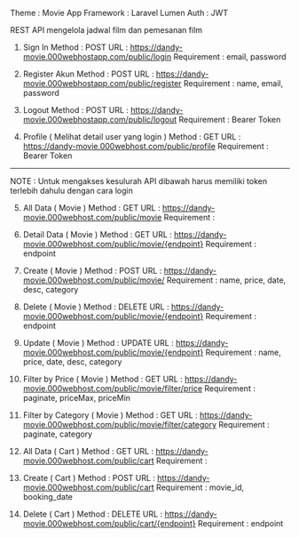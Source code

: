 Theme      : Movie App
Framework  : Laravel Lumen
Auth       : JWT

REST API mengelola jadwal film dan pemesanan film

1. Sign In
Method      : POST 
URL         : https://dandy-movie.000webhostapp.com/public/login
Requirement : email, password

2. Register Akun
Method      : POST 
URL         : https://dandy-movie.000webhostapp.com/public/register
Requirement : name, email, password

3. Logout
Method      : POST 
URL         : https://dandy-movie.000webhostapp.com/public/logout
Requirement : Bearer Token

4. Profile ( Melihat detail user yang login )
Method      : GET 
URL         : https://dandy-movie.000webhost.com/public/profile
Requirement : Bearer Token


---------------------------------------------------------------------------------------------------------

NOTE : Untuk mengakses kesulurah API dibawah harus memiliki token terlebih dahulu dengan cara login
 

5. All Data ( Movie )
Method      : GET 
URL         : https://dandy-movie.000webhost.com/public/movie
Requirement : 

6. Detail Data ( Movie )
Method      : GET 
URL         : https://dandy-movie.000webhost.com/public/movie/{endpoint}
Requirement : endpoint

7. Create ( Movie )
Method      : POST 
URL         : https://dandy-movie.000webhost.com/public/movie/
Requirement : name, price, date, desc, category

8. Delete ( Movie )
Method      : DELETE 
URL         : https://dandy-movie.000webhost.com/public/movie/{endpoint}
Requirement : endpoint

9. Update ( Movie )
Method      : UPDATE 
URL         : https://dandy-movie.000webhost.com/public/movie/{endpoint}
Requirement : name, price, date, desc, category

10. Filter by Price ( Movie )
Method      : GET 
URL         : https://dandy-movie.000webhost.com/public/movie/filter/price
Requirement : paginate, priceMax, priceMin

11. Filter by Category ( Movie )
Method      : GET 
URL         : https://dandy-movie.000webhost.com/public/movie/filter/category
Requirement : paginate, category



12. All Data ( Cart )
Method      : GET 
URL         : https://dandy-movie.000webhost.com/public/cart
Requirement : 

13. Create ( Cart )
Method      : POST 
URL         : https://dandy-movie.000webhost.com/public/cart
Requirement : movie_id, booking_date

14. Delete ( Cart )
Method      : DELETE
URL         : https://dandy-movie.000webhost.com/public/cart/{endpoint}
Requirement : endpoint
